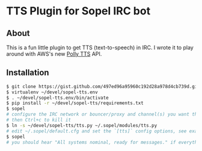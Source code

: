 # TTS Plugin for Sopel IRC bot
## About

This is a fun little plugin to get TTS (text-to-speech) in IRC. I wrote it to play 
around with AWS's new [Polly TTS](https://aws.amazon.com/polly/) API.

## Installation

~~~~bash
$ git clone https://gist.github.com/497ed96a95960c192d28a978d4cb739d.git ~/devel/sopel-tts
$ virtualenv ~/devel/sopel-tts.env
$ . ~/devel/sopel-tts.env/bin/activate
$ pip install -r ~/devel/sopel-tts/requirements.txt
$ sopel
# configure the IRC network or bouncer/proxy and channel(s) you want the bot to connect to
# then Ctrl+c to kill it
$ ln -s ~/devel/sopel-tts/tts.py ~/.sopel/modules/tts.py
# edit ~/.sopel/default.cfg and set the `[tts]` config options, see example.cfg
$ sopel
# you should hear "All systems nominal, ready for messages." if everything worked correctly
~~~~